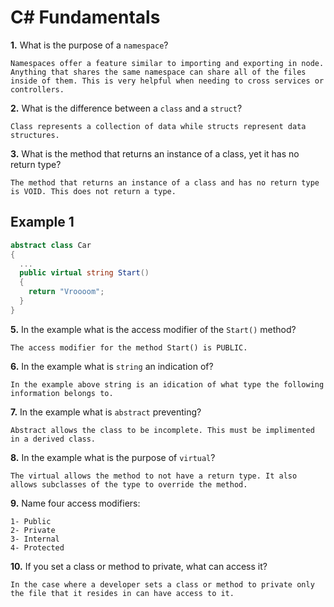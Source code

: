 # C# Fundamentals


**1.** What is the purpose of a `namespace`?
<!-- enter you answer in the space below -->
```
Namespaces offer a feature similar to importing and exporting in node. Anything that shares the same namespace can share all of the files inside of them. This is very helpful when needing to cross services or controllers. 
```
**2.** What is the difference between a `class` and a `struct`?
<!-- enter you answer in the space below -->
```
Class represents a collection of data while structs represent data structures.
```
**3.** What is the method that returns an instance of a class, yet it has no return type?
<!-- enter you answer in the space below -->
```
The method that returns an instance of a class and has no return type is VOID. This does not return a type.
```
## Example 1
```c#
abstract class Car
{
  ...
  public virtual string Start()
  {
    return "Vroooom";
  }
}
```
**5.** In the example what is the access modifier of the `Start()` method?
<!-- enter you answer in the space below -->
```
The access modifier for the method Start() is PUBLIC.
```
**6.** In the example what is `string` an indication of?
<!-- enter you answer in the space below -->
```
In the example above string is an idication of what type the following information belongs to.
```
**7.** In the example what is `abstract` preventing?
<!-- enter you answer in the space below -->
```
Abstract allows the class to be incomplete. This must be implimented in a derived class.
```
**8.** In the example what is the purpose of `virtual`?
<!-- enter you answer in the space below -->
```
The virtual allows the method to not have a return type. It also allows subclasses of the type to override the method.
```
**9.** Name four access modifiers:
<!-- enter you answer in the space below -->
```
1- Public
2- Private
3- Internal
4- Protected
```
**10.** If you set a class or method to private, what can access it?
<!-- enter you answer in the space below -->
```
In the case where a developer sets a class or method to private only the file that it resides in can have access to it.
```